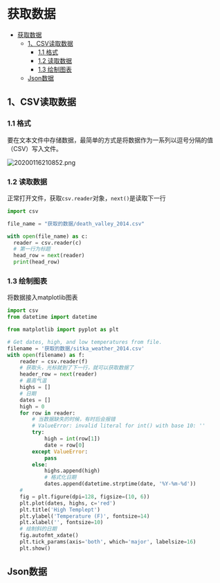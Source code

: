 <!--
 * @Author: your name
 * @Date: 2020-01-16 21:03:12
 * @LastEditTime : 2020-01-16 23:14:42
 * @LastEditors  : Please set LastEditors
 * @Description: In User Settings Edit
 * @FilePath: \VueLearnc:\Users\11346\OneDrive\笔记\PythonLearning\小项目\获取数据.md
 -->
# 获取数据


<!-- @import "[TOC]" {cmd="toc" depthFrom=1 depthTo=6 orderedList=false} -->

<!-- code_chunk_output -->

- [获取数据](#%e8%8e%b7%e5%8f%96%e6%95%b0%e6%8d%ae)
  - [1、CSV读取数据](#1csv%e8%af%bb%e5%8f%96%e6%95%b0%e6%8d%ae)
    - [1.1 格式](#11-%e6%a0%bc%e5%bc%8f)
    - [1.2 读取数据](#12-%e8%af%bb%e5%8f%96%e6%95%b0%e6%8d%ae)
    - [1.3 绘制图表](#13-%e7%bb%98%e5%88%b6%e5%9b%be%e8%a1%a8)
  - [Json数据](#json%e6%95%b0%e6%8d%ae)

<!-- /code_chunk_output -->

## 1、CSV读取数据

### 1.1 格式

要在文本文件中存储数据，最简单的方式是将数据作为一系列以逗号分隔的值（CSV）写入文件。

![20200116210852.png](https://cdn.jsdelivr.net/gh/1134642046/ImageBed/PythonLearn/20200116210852.png)

### 1.2 读取数据

正常打开文件，获取`csv.reader`对象，`next()`是读取下一行

```python {cmd}
import csv

file_name = "获取的数据/death_valley_2014.csv"

with open(file_name) as c:
  reader = csv.reader(c)
  # 第一行为标题
  head_row = next(reader)
  print(head_row)

```

### 1.3 绘制图表

将数据接入matplotlib图表

```python {cmd}
import csv
from datetime import datetime

from matplotlib import pyplot as plt

# Get dates, high, and low temperatures from file.
filename = '获取的数据/sitka_weather_2014.csv'
with open(filename) as f:
    reader = csv.reader(f)
    # 获取头，光标就到了下一行，就可以获取数据了
    header_row = next(reader)
    # 最高气温
    highs = []
    # 日期
    dates = []
    high = 0
    for row in reader:
        # 当数据缺失的时候，有时后会报错
        # ValueError: invalid literal for int() with base 10: ''
        try:
            high = int(row[1])
            date = row[0]
        except ValueError:
            pass
        else:
            highs.append(high)
            # 格式化日期
            dates.append(datetime.strptime(date, '%Y-%m-%d'))
    #
    fig = plt.figure(dpi=128, figsize=(10, 6))
    plt.plot(dates, highs, c='red')
    plt.title('High Templept')
    plt.ylabel('Temperature (F)', fontsize=14)
    plt.xlabel('', fontsize=10)
    # 绘制斜的日期
    fig.autofmt_xdate()
    plt.tick_params(axis='both', which='major', labelsize=16)
    plt.show()

```

## Json数据
